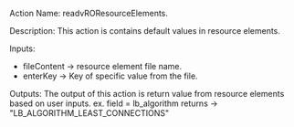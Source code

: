 Action Name:
    readvROResourceElements.

Description:
	This action is contains default values in resource elements.

Inputs:
   - fileContent      -> resource element file name.
   - enterKey         -> Key of specific value from the file.

Outputs:
    The output of this action is return value from resource elements based on user inputs.
    ex. 
       field = lb_algorithm
       returns -> "LB_ALGORITHM_LEAST_CONNECTIONS"
    